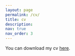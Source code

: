 ```yaml
---
layout: page
permalink: /cv/
title: cv
description: 
nav: true
nav_order: 3
---
```

<div class="projects">

You can download my cv <a href="https://edoardozanelli.github.io/cv_112024.pdf">here</a>.
